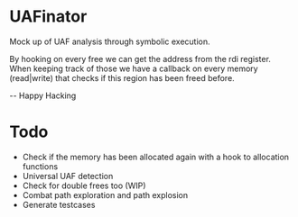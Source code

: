 # UAFinator
Mock up of UAF analysis through symbolic execution. 

By hooking on every free we can get the address from the rdi register.
When keeping track of those we have a callback on every memory (read|write) that checks if this region has been freed before.

-- Happy Hacking

# Todo

- Check if the memory has been allocated again with a hook to allocation functions
- Universal UAF detection
- Check for double frees too (WIP)
- Combat path exploration and path explosion
- Generate testcases

